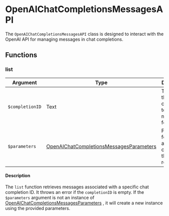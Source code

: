 # OpenAIChatCompletionsMessagesAPI

The `OpenAIChatCompletionsMessagesAPI` class is designed to interact with the OpenAI API for managing messages in chat completions.

## Functions

### list

| Argument      | Type                                                                          | Description                                                  |
|---------------|-------------------------------------------------------------------------------|--------------------------------------------------------------|
| `$completionID` | Text                                                                          | The ID of the chat completion to retrieve messages for.      |
| `$parameters`   | [OpenAIChatCompletionsMessagesParameters](OpenAIChatCompletionsMessagesParameters)                                     | Parameters for filtering and customizing the response.      |

#### Description

The `list` function retrieves messages associated with a specific chat completion ID. It throws an error if the `completionID` is empty. If the `$parameters` argument is not an instance of [OpenAIChatCompletionsMessagesParameters](OpenAIChatCompletionsMessagesParameters) , it will create a new instance using the provided parameters.
